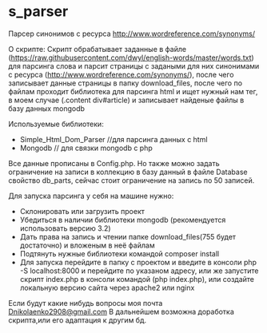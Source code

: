 # s_parser
Парсер синонимов с ресурса http://www.wordreference.com/synonyms/

О скрипте:
Скрипт обрабатывает заданные в файле (https://raw.githubusercontent.com/dwyl/english-words/master/words.txt) для парсинга слова и парсит страницы с задаными для них синонимами с ресурса (http://www.wordreference.com/synonyms/), после чего записывает данные страницы в папку download_files, после чего по файлам проходит библиотека для парсинга html и ищет нужный нам тег, в моем случае (.content div#article) и записывает найденые файлы в базу данных mongodb

Используемые библиотеки:
- Simple_Html_Dom_Parser //для парсинга данных с html
- Mongodb // для связки mongodb с php

Все данные прописаны в Config.php. Но также можно задать ограничение на записи в коллекцию в базу данный в файле Database свойство db_parts, сейчас стоит ограничение на запись по 50 записей.

Для запуска парсинга у себя на машине нужно:
- Склонировать или загрузить проект
- Убедиться в наличии библиотеки mongodb (рекомендуется использовать версию 3.2)
- Дать права на запись и чтении папке download_files(755 будет достаточно) и вложеным в неё файлам
- Подтянуть нужные библиотеки командой composer install
- Для запуска перейдите в папку с проектом и введите в консоли php -S localhost:8000 и перейдите по указаном адресу,
или же запустите скрипт index.php в консоли командой (php index.php), или создайте локальную версию сайта через apache2 или nginx

Если будут какие нибудь вопросы моя почта Dnikolaenko2908@gmail.com
В дальнейшем возможна доработка скрипта,или его адаптация к другим бд.
